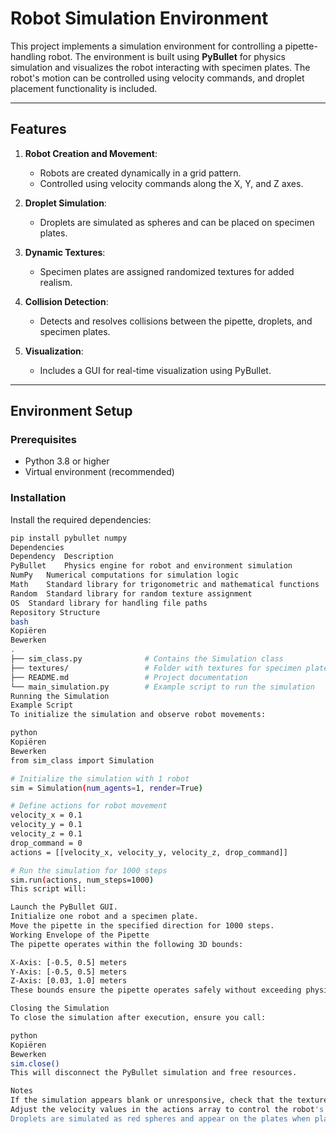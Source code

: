 # Robot Simulation Environment

This project implements a simulation environment for controlling a pipette-handling robot. The environment is built using **PyBullet** for physics simulation and visualizes the robot interacting with specimen plates. The robot's motion can be controlled using velocity commands, and droplet placement functionality is included.

---

## Features
1. **Robot Creation and Movement**:
   - Robots are created dynamically in a grid pattern.
   - Controlled using velocity commands along the X, Y, and Z axes.

2. **Droplet Simulation**:
   - Droplets are simulated as spheres and can be placed on specimen plates.

3. **Dynamic Textures**:
   - Specimen plates are assigned randomized textures for added realism.

4. **Collision Detection**:
   - Detects and resolves collisions between the pipette, droplets, and specimen plates.

5. **Visualization**:
   - Includes a GUI for real-time visualization using PyBullet.

---

## Environment Setup

### Prerequisites
- Python 3.8 or higher
- Virtual environment (recommended)

### Installation
Install the required dependencies:

```bash
pip install pybullet numpy
Dependencies
Dependency	Description
PyBullet	Physics engine for robot and environment simulation
NumPy	Numerical computations for simulation logic
Math	Standard library for trigonometric and mathematical functions
Random	Standard library for random texture assignment
OS	Standard library for handling file paths
Repository Structure
bash
Kopiëren
Bewerken
.
├── sim_class.py              # Contains the Simulation class
├── textures/                 # Folder with textures for specimen plates
├── README.md                 # Project documentation
└── main_simulation.py        # Example script to run the simulation
Running the Simulation
Example Script
To initialize the simulation and observe robot movements:

python
Kopiëren
Bewerken
from sim_class import Simulation

# Initialize the simulation with 1 robot
sim = Simulation(num_agents=1, render=True)

# Define actions for robot movement
velocity_x = 0.1
velocity_y = 0.1
velocity_z = 0.1
drop_command = 0
actions = [[velocity_x, velocity_y, velocity_z, drop_command]]

# Run the simulation for 1000 steps
sim.run(actions, num_steps=1000)
This script will:

Launch the PyBullet GUI.
Initialize one robot and a specimen plate.
Move the pipette in the specified direction for 1000 steps.
Working Envelope of the Pipette
The pipette operates within the following 3D bounds:

X-Axis: [-0.5, 0.5] meters
Y-Axis: [-0.5, 0.5] meters
Z-Axis: [0.03, 1.0] meters
These bounds ensure the pipette operates safely without exceeding physical constraints.

Closing the Simulation
To close the simulation after execution, ensure you call:

python
Kopiëren
Bewerken
sim.close()
This will disconnect the PyBullet simulation and free resources.

Notes
If the simulation appears blank or unresponsive, check that the textures folder is correctly populated and paths are correctly referenced.
Adjust the velocity values in the actions array to control the robot's movement.
Droplets are simulated as red spheres and appear on the plates when placed.